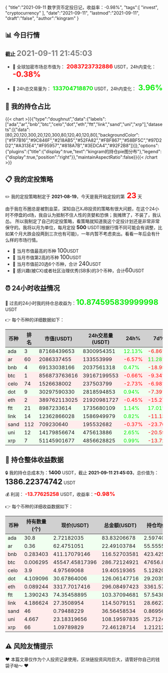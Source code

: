 {
  "title":"2021-09-11 数字货币定投日记，收益率：-0.98%",
  "tags":[
    "invest",
    "cryptocurrency"
  ],
  "date":"2021-09-11",
  "lastmod":"2021-09-11",
  "draft":"false",
  "author":"kingram"
}

##  📊 今日行情
### 截止 <font color=grey size=5 >**2021-09-11 21:45:03**</font>
- 🍖 全球加密市场总市值为：<font color=#FF0000 size=4 > **2083723732886**</font> USDT，24h内变化：<font color=#FF0000 size=5 > **-0.38%**</font>

- 🍤 24h总交易量为：<font color=#00EC00 size=4 > **133704718870**</font> USDT，24h内变化：<font color=#00EC00 size=5 > **3.96%**</font>

## 🎨 我的持仓占比
   {{&lt; chart &gt;}}{&#34;type&#34;:&#34;doughnut&#34;,&#34;data&#34;:{&#34;labels&#34;:[&#34;ada&#34;,&#34;ar&#34;,&#34;bnb&#34;,&#34;btc&#34;,&#34;celo&#34;,&#34;dot&#34;,&#34;eth&#34;,&#34;ftt&#34;,&#34;link&#34;,&#34;sand&#34;,&#34;uni&#34;,&#34;xrp&#34;],&#34;datasets&#34;:[{&#34;data&#34;:[80,20,120,300,20,120,300,80,120,40,120,80],&#34;backgroundColor&#34;:[&#34;#1F7B16&#34;,&#34;#9C846F&#34;,&#34;#218AB5&#34;,&#34;#52FA82&#34;,&#34;#FBF867&#34;,&#34;#58BF5C&#34;,&#34;#97D2D2&#34;,&#34;#A313E4&#34;,&#34;#F95957&#34;,&#34;#818A7B&#34;,&#34;#3EDCA4&#34;,&#34;#92F2B8&#34;]}]},&#34;options&#34;:{&#34;plugins&#34;:{&#34;title&#34;:{&#34;display&#34;:true,&#34;text&#34;:&#34;kingram的持仓pie图分布&#34;},&#34;legend&#34;:{&#34;display&#34;:true,&#34;position&#34;:&#34;right&#34;}},&#34;maintainAspectRatio&#34;:false}}{{&lt; /chart &gt;}}

## 📋 我的定投策略
 ✏️ 我的定投策略制定于 **2021-08-19**，今天是我开始定投的第<font color=#FF0000 size=5 > **23**</font> 天

<div>由于我在币圈总是被割韭菜，深知自己XJB投资的策略有很大问题，在这个24小时不停盘的d场，我自认为抵制不住人性的贪婪和恐惧；我摊牌了，不装了，我认怂。
所以我制定了自己的定投策略，看策略就知道我这个定投计划还是非常非常保守的。我将以月为单位，每月定投 <font size=3 ><strong> 500 </strong></font> USDT(根据行情不同可能会有调整，比如某个月大跌会投两到三次也有可能)，一年内暂不考虑卖出。看看一年后会有什么样的市场行情。</div>

- 🥇 当月市值最高的币种 <font size=4 >100</font>USDT
- 🥈 当月市值第2高的币种 <font size=4 >100</font>USDT
- 🥉 当月市值前20选6个币种，合计 <font size=4 >240</font>USDT
- 🏅 感兴趣(被CX)或者社区治理优秀(SB多)的3个币种，合计<font size=4 >60</font>USDT

## ⏰ 24小时收益情况
📌 过去的24小时我的持仓总收益为：<font color=#00EC00 size=5 >**10.874595839999998**</font> USDT

👉 每个币种的详细数据如下：
<table>
    <thead><tr bgcolor="#d0d0d0" ><th>币种</th><th>排名</th><th>市值(USDT)</th><th>24h交易量(USDT)</th><th>24h%</th><th>7d%</th><th>24h收益</th></tr></thead>
    <tbody>
    <tr>
        <td bgcolor=#F0FFF0>ada</td>
        <td bgcolor=#F0FFF0>3</td>
        <td bgcolor=#F0FFF0>87168439653</td>
        <td bgcolor=#F0FFF0>8300954351</td>
        <td bgcolor=#F0FFF0><font color=#00EC00>12.13%</font></td>
        <td bgcolor=#F0FFF0><font color=#FF0000>-6.86%</font></td>
        <td bgcolor=#F0FFF0><font color=#00EC00 size=3 ><strong>9.07122598</strong></font></td>
    </tr>
    <tr>
        <td bgcolor=#FFECEC>ar</td>
        <td bgcolor=#FFECEC>60</td>
        <td bgcolor=#FFECEC>2086337455</td>
        <td bgcolor=#FFECEC>133553999</td>
        <td bgcolor=#FFECEC><font color=#FF0000>-6.57%</font></td>
        <td bgcolor=#FFECEC><font color=#00EC00>11.28%</font></td>
        <td bgcolor=#FFECEC><font color=#FF0000 size=3 ><strong>-1.58112132</strong></font></td>
    </tr>
    <tr>
        <td bgcolor=#F0FFF0>bnb</td>
        <td bgcolor=#F0FFF0>4</td>
        <td bgcolor=#F0FFF0>69133038166</td>
        <td bgcolor=#F0FFF0>2037561318</td>
        <td bgcolor=#F0FFF0><font color=#00EC00>0.47%</font></td>
        <td bgcolor=#F0FFF0><font color=#FF0000>-18.95%</font></td>
        <td bgcolor=#F0FFF0><font color=#00EC00 size=3 ><strong>0.54615349</strong></font></td>
    </tr>
    <tr>
        <td bgcolor=#FFECEC>btc</td>
        <td bgcolor=#FFECEC>1</td>
        <td bgcolor=#FFECEC>856873763616</td>
        <td bgcolor=#FFECEC>39167199553</td>
        <td bgcolor=#FFECEC><font color=#FF0000>-0.66%</font></td>
        <td bgcolor=#FFECEC><font color=#FF0000>-9.34%</font></td>
        <td bgcolor=#FFECEC><font color=#FF0000 size=3 ><strong>-1.91773266</strong></font></td>
    </tr>
    <tr>
        <td bgcolor=#FFECEC>celo</td>
        <td bgcolor=#FFECEC>74</td>
        <td bgcolor=#FFECEC>1526638002</td>
        <td bgcolor=#FFECEC>237503799</td>
        <td bgcolor=#FFECEC><font color=#FF0000>-2.73%</font></td>
        <td bgcolor=#FFECEC><font color=#FF0000>-6.98%</font></td>
        <td bgcolor=#FFECEC><font color=#FF0000 size=3 ><strong>-0.54371847</strong></font></td>
    </tr>
    <tr>
        <td bgcolor=#F0FFF0>dot</td>
        <td bgcolor=#F0FFF0>9</td>
        <td bgcolor=#F0FFF0>30297590330</td>
        <td bgcolor=#F0FFF0>2818594853</td>
        <td bgcolor=#F0FFF0><font color=#00EC00>0.94%</font></td>
        <td bgcolor=#F0FFF0><font color=#FF0000>-7.39%</font></td>
        <td bgcolor=#F0FFF0><font color=#00EC00 size=3 ><strong>1.17629959</strong></font></td>
    </tr>
    <tr>
        <td bgcolor=#FFECEC>eth</td>
        <td bgcolor=#FFECEC>2</td>
        <td bgcolor=#FFECEC>389762113025</td>
        <td bgcolor=#FFECEC>21920981727</td>
        <td bgcolor=#FFECEC><font color=#FF0000>-0.45%</font></td>
        <td bgcolor=#FFECEC><font color=#FF0000>-15.27%</font></td>
        <td bgcolor=#FFECEC><font color=#FF0000 size=3 ><strong>-1.34517759</strong></font></td>
    </tr>
    <tr>
        <td bgcolor=#F0FFF0>ftt</td>
        <td bgcolor=#F0FFF0>21</td>
        <td bgcolor=#F0FFF0>8987233614</td>
        <td bgcolor=#F0FFF0>1735680109</td>
        <td bgcolor=#F0FFF0><font color=#00EC00>1.14%</font></td>
        <td bgcolor=#F0FFF0><font color=#00EC00>17.01%</font></td>
        <td bgcolor=#F0FFF0><font color=#00EC00 size=3 ><strong>1.16543562</strong></font></td>
    </tr>
    <tr>
        <td bgcolor=#F0FFF0>link</td>
        <td bgcolor=#F0FFF0>14</td>
        <td bgcolor=#F0FFF0>12362866028</td>
        <td bgcolor=#F0FFF0>1586949979</td>
        <td bgcolor=#F0FFF0><font color=#00EC00>0.82%</font></td>
        <td bgcolor=#F0FFF0><font color=#FF0000>-11.13%</font></td>
        <td bgcolor=#F0FFF0><font color=#00EC00 size=3 ><strong>0.93220511</strong></font></td>
    </tr>
    <tr>
        <td bgcolor=#FFECEC>sand</td>
        <td bgcolor=#FFECEC>112</td>
        <td bgcolor=#FFECEC>709230640</td>
        <td bgcolor=#FFECEC>195532682</td>
        <td bgcolor=#FFECEC><font color=#FF0000>-0.37%</font></td>
        <td bgcolor=#FFECEC><font color=#FF0000>-23.70%</font></td>
        <td bgcolor=#FFECEC><font color=#FF0000 size=3 ><strong>-0.13431114</strong></font></td>
    </tr>
    <tr>
        <td bgcolor=#F0FFF0>uni</td>
        <td bgcolor=#F0FFF0>12</td>
        <td bgcolor=#F0FFF0>14179856674</td>
        <td bgcolor=#F0FFF0>475613886</td>
        <td bgcolor=#F0FFF0><font color=#00EC00>2.65%</font></td>
        <td bgcolor=#F0FFF0><font color=#FF0000>-20.59%</font></td>
        <td bgcolor=#F0FFF0><font color=#00EC00 size=3 ><strong>2.79211255</strong></font></td>
    </tr>
    <tr>
        <td bgcolor=#F0FFF0>xrp</td>
        <td bgcolor=#F0FFF0>7</td>
        <td bgcolor=#F0FFF0>51145901677</td>
        <td bgcolor=#F0FFF0>4856628825</td>
        <td bgcolor=#F0FFF0><font color=#00EC00>0.99%</font></td>
        <td bgcolor=#F0FFF0><font color=#FF0000>-13.72%</font></td>
        <td bgcolor=#F0FFF0><font color=#00EC00 size=3 ><strong>0.71322468</strong></font></td>
    </tr>
    </tbody>
</table>

## 🎯 持仓整体收益数据

🔒 我的持仓总成本为：<font size=3 >**1400**</font> USDT，截止 **2021-09-11 21:45:03**，总价值为：<font  size=5 >**1386.22374742**</font> USDT

💰 利润： <font color=#FF0000 size=3 >**-13.77625258**</font> USDT，收益率：<font color=#FF0000 size=4 >**-0.98%**</font>

👉 每个币种的详细收益数据如下：

<table>
    <thead><tr bgcolor="#d0d0d0" ><th>币种</th><th>持有数量(个)</th><th>现价(USDT)</th><th>总金额(USDT)</th><th>持仓均价(USDT)</th><th>成本(USDT)</th><th>利润(USDT)</th><th>收益率</th></tr></thead>
    <tbody>
    <tr>
        <td bgcolor=#F0FFF0>ada</td>
        <td bgcolor=#F0FFF0>30.8</td>
        <td bgcolor=#F0FFF0>2.72182035</td>
        <td bgcolor=#F0FFF0>83.83206678</td>
        <td bgcolor=#F0FFF0>2.5974026</td>
        <td bgcolor=#F0FFF0>80</td>
        <td bgcolor=#F0FFF0>3.83206678</td>
        <td bgcolor=#F0FFF0><font color=#00EC00 size=3 ><strong>4.79%</strong></font></td>
    </tr>
    <tr>
        <td bgcolor=#F0FFF0>ar</td>
        <td bgcolor=#F0FFF0>0.36</td>
        <td bgcolor=#F0FFF0>62.4751051</td>
        <td bgcolor=#F0FFF0>22.49103784</td>
        <td bgcolor=#F0FFF0>55.55555556</td>
        <td bgcolor=#F0FFF0>20</td>
        <td bgcolor=#F0FFF0>2.49103784</td>
        <td bgcolor=#F0FFF0><font color=#00EC00 size=3 ><strong>12.46%</strong></font></td>
    </tr>
    <tr>
        <td bgcolor=#FFECEC>bnb</td>
        <td bgcolor=#FFECEC>0.283403</td>
        <td bgcolor=#FFECEC>411.17079146</td>
        <td bgcolor=#FFECEC>116.52703581</td>
        <td bgcolor=#FFECEC>423.42529896</td>
        <td bgcolor=#FFECEC>120</td>
        <td bgcolor=#FFECEC>-3.47296419</td>
        <td bgcolor=#FFECEC><font color=#FF0000 size=3 ><strong>-2.89%</strong></font></td>
    </tr>
    <tr>
        <td bgcolor=#FFECEC>btc</td>
        <td bgcolor=#FFECEC>0.006295</td>
        <td bgcolor=#FFECEC>45547.45817396</td>
        <td bgcolor=#FFECEC>286.72124921</td>
        <td bgcolor=#FFECEC>47656.87053217</td>
        <td bgcolor=#FFECEC>300</td>
        <td bgcolor=#FFECEC>-13.27875079</td>
        <td bgcolor=#FFECEC><font color=#FF0000 size=3 ><strong>-4.43%</strong></font></td>
    </tr>
    <tr>
        <td bgcolor=#FFECEC>celo</td>
        <td bgcolor=#FFECEC>3.9</td>
        <td bgcolor=#FFECEC>4.97569068</td>
        <td bgcolor=#FFECEC>19.40519365</td>
        <td bgcolor=#FFECEC>5.12820513</td>
        <td bgcolor=#FFECEC>20</td>
        <td bgcolor=#FFECEC>-0.59480635</td>
        <td bgcolor=#FFECEC><font color=#FF0000 size=3 ><strong>-2.97%</strong></font></td>
    </tr>
    <tr>
        <td bgcolor=#F0FFF0>dot</td>
        <td bgcolor=#F0FFF0>4.109096</td>
        <td bgcolor=#F0FFF0>30.67864006</td>
        <td bgcolor=#F0FFF0>126.06147716</td>
        <td bgcolor=#F0FFF0>29.20350364</td>
        <td bgcolor=#F0FFF0>120</td>
        <td bgcolor=#F0FFF0>6.06147716</td>
        <td bgcolor=#F0FFF0><font color=#00EC00 size=3 ><strong>5.05%</strong></font></td>
    </tr>
    <tr>
        <td bgcolor=#FFECEC>eth</td>
        <td bgcolor=#FFECEC>0.089244</td>
        <td bgcolor=#FFECEC>3317.7017416</td>
        <td bgcolor=#FFECEC>296.08497423</td>
        <td bgcolor=#FFECEC>3361.57052575</td>
        <td bgcolor=#FFECEC>300</td>
        <td bgcolor=#FFECEC>-3.91502577</td>
        <td bgcolor=#FFECEC><font color=#FF0000 size=3 ><strong>-1.31%</strong></font></td>
    </tr>
    <tr>
        <td bgcolor=#F0FFF0>ftt</td>
        <td bgcolor=#F0FFF0>1.390243</td>
        <td bgcolor=#F0FFF0>74.35458895</td>
        <td bgcolor=#F0FFF0>103.37094681</td>
        <td bgcolor=#F0FFF0>57.543897</td>
        <td bgcolor=#F0FFF0>80</td>
        <td bgcolor=#F0FFF0>23.37094681</td>
        <td bgcolor=#F0FFF0><font color=#00EC00 size=3 ><strong>29.21%</strong></font></td>
    </tr>
    <tr>
        <td bgcolor=#FFECEC>link</td>
        <td bgcolor=#FFECEC>4.186624</td>
        <td bgcolor=#FFECEC>27.3508954</td>
        <td bgcolor=#FFECEC>114.5079151</td>
        <td bgcolor=#FFECEC>28.66271249</td>
        <td bgcolor=#FFECEC>120</td>
        <td bgcolor=#FFECEC>-5.4920849</td>
        <td bgcolor=#FFECEC><font color=#FF0000 size=3 ><strong>-4.58%</strong></font></td>
    </tr>
    <tr>
        <td bgcolor=#FFECEC>sand</td>
        <td bgcolor=#FFECEC>46</td>
        <td bgcolor=#FFECEC>0.79488229</td>
        <td bgcolor=#FFECEC>36.56458534</td>
        <td bgcolor=#FFECEC>0.86956522</td>
        <td bgcolor=#FFECEC>40</td>
        <td bgcolor=#FFECEC>-3.43541466</td>
        <td bgcolor=#FFECEC><font color=#FF0000 size=3 ><strong>-8.59%</strong></font></td>
    </tr>
    <tr>
        <td bgcolor=#FFECEC>uni</td>
        <td bgcolor=#FFECEC>4.667</td>
        <td bgcolor=#FFECEC>23.18319656</td>
        <td bgcolor=#FFECEC>108.19597835</td>
        <td bgcolor=#FFECEC>25.71244911</td>
        <td bgcolor=#FFECEC>120</td>
        <td bgcolor=#FFECEC>-11.80402165</td>
        <td bgcolor=#FFECEC><font color=#FF0000 size=3 ><strong>-9.84%</strong></font></td>
    </tr>
    <tr>
        <td bgcolor=#FFECEC>xrp</td>
        <td bgcolor=#FFECEC>66</td>
        <td bgcolor=#FFECEC>1.09789829</td>
        <td bgcolor=#FFECEC>72.46128714</td>
        <td bgcolor=#FFECEC>1.21212121</td>
        <td bgcolor=#FFECEC>80</td>
        <td bgcolor=#FFECEC>-7.53871286</td>
        <td bgcolor=#FFECEC><font color=#FF0000 size=3 ><strong>-9.42%</strong></font></td>
    </tr>
    </tbody>
</table>

## ⚠️ 风险友情提示
❤️ 本篇文章仅作为个人投资记录使用，区块链投资风险巨大，请管好你自己的钱袋子呦～ ❤️